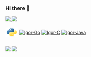 ### Hi there 👋

<div>
  <a href="https://github.com/IgorCarvalho14">
  <img height="180em" src="https://github-readme-stats-sigma-ebon.vercel.app/api?username=IgorCarvalho14&show_icons=truek&include_all_commits=true&count_private=true&theme=ayu-mirage&hide_border=true&border_radius=0"/>
  <img height="180em" src="https://github-readme-stats-sigma-ebon.vercel.app/api/top-langs/?username=IgorCarvalho14&layout=compact&theme=ayu-mirage&hide_border=true&border_radius=0"/>
</div> 
 
<div style="display: inline_block"><br>
  <img align="center" alt="Igor-Python" height="30" width="40" src="https://raw.githubusercontent.com/devicons/devicon/master/icons/python/python-original.svg"/>
  <img align="center" alt="Igor-Go" height="30" width="40" src="https://cdn.jsdelivr.net/gh/devicons/devicon/icons/go/go-original.svg"/>
  <img align="center" alt="Igor-C" height="30" width="40" src="https://cdn.jsdelivr.net/gh/devicons/devicon/icons/c/c-original.svg"/>
  <img align="center" alt="Igor-Java" height="30" width="40" src="https://cdn.jsdelivr.net/gh/devicons/devicon/icons/java/java-original.svg"/>
</div>
  
 ##
 
 <div> 
  <a href="https://www.linkedin.com/in/igor-carvalho-da-silva-437938196/" target="_blank"><img src="https://img.shields.io/badge/-LinkedIn-%230077B5?style=for-the-badge&logo=linkedin&logoColor=white" target="_blank"/></a>
  <a href = "mailto:igorcarvalhodasilva012@gmail.com"><img src="https://img.shields.io/badge/-Gmail-%23333?style=for-the-badge&logo=gmail&logoColor=white" target="_blank"/></a>
</div>
  
